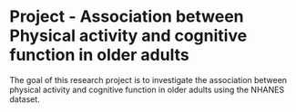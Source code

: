 
# Project - Association between Physical activity and cognitive function in older adults

<!-- badges: start -->
<!-- badges: end -->

The goal of this research project is to investigate the association between physical activity and cognitive function in older adults using the NHANES dataset.


